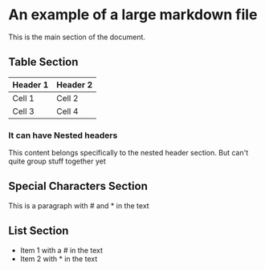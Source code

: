 # An example of a large markdown file
This is the main section of the document.

## Table Section
| Header 1 | Header 2 |
| -------- | -------- |
| Cell 1   | Cell 2   |
| Cell 3   | Cell 4   |

### It can have Nested headers
This content belongs specifically to the nested header section.
But can't quite group stuff together yet

## Special Characters Section
This is a paragraph with # and * in the text

## List Section
* Item 1 with a # in the text
* Item 2 with * in the text
